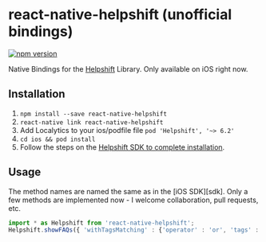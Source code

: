 # react-native-helpshift (unofficial bindings)
[![npm version](https://badge.fury.io/js/react-native-helpshift.svg)](https://badge.fury.io/js/react-native-helpshift)

Native Bindings for the [Helpshift][helpshift] Library. Only available on iOS right now.

## Installation

1. `npm install --save react-native-helpshift`
2. `react-native link react-native-helpshift`
3. Add Localytics to your ios/podfile file `pod 'Helpshift', '~> 6.2'`
4. `cd ios && pod install`
5. Follow the steps on the [Helpshift SDK to complete installation](https://developers.helpshift.com/ios/getting-started/). 

## Usage

The method names are named the same as in the [iOS SDK][sdk]. Only a few methods are implemented now - I welcome collaboration, pull requests, etc. 

```js
import * as Helpshift from 'react-native-helpshift';
Helpshift.showFAQs({ 'withTagsMatching' : {'operator' : 'or', 'tags' : ['iPhone', 'iPad']}});
```

[helpshift]: http://helpshift.com